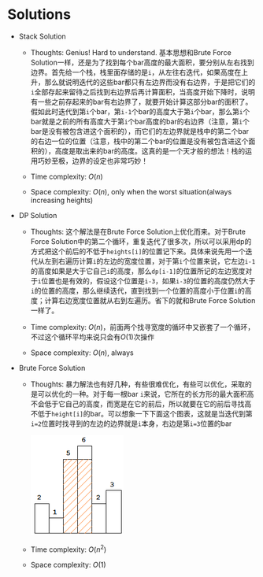 # Solutions

* Stack Solution

  * Thoughts: Genius! Hard to understand. 基本思想和Brute Force Solution一样，还是为了找到每个bar高度的最大面积，要分别从左右找到边界。首先给一个栈，栈里面存储的是`i`，从左往右迭代，如果高度在上升，那么就说明迭代的这些bar都只有左边界而没有右边界，于是把它们的`i`全部存起来留待之后找到右边界后再计算面积，当高度开始下降时，说明有一些之前存起来的bar有右边界了，就要开始计算这部分bar的面积了。假如此时迭代到第`i`个bar，第`i-1`个bar的高度大于第`i`个bar，那么第`i`个bar就是之前的所有高度大于第`i`个bar高度的bar的右边界（注意，第`i`个bar是没有被包含进这个面积的），而它们的左边界就是栈中的第二个bar的右边一位的位置（注意，栈中的第二个bar的位置是没有被包含进这个面积的），高度是取出来的bar的高度。这真的是一个天才般的想法！栈的运用巧妙至极，边界的设定也非常巧妙！
  * Time complexity: $O(n)$

  * Space complexity: $O(n)$, only when the worst situation(always increasing heights)

* DP Solution

  * Thoughts: 这个解法是在Brute Force Solution上优化而来。对于Brute Force Solution中的第二个循环，重复迭代了很多次，所以可以采用dp的方式把这个前后的不低于`heights[i]`的位置记下来。具体来说先用一个迭代从左到右遍历计算`i`的左边的宽度位置，对于第`i`个位置来说，它左边`i-1`的高度如果是大于它自己`i`的高度，那么`dp[i-1]`的位置所记的左边宽度对于`i`位置也是有效的，假设这个位置是`i-3`，如果`i-3`的位置的高度仍然大于`i`的位置的高度，那么继续迭代，直到找到一个位置的高度小于位置`i`的高度；计算右边宽度位置就从右到左遍历。省下的就和Brute Force Solution一样了。
  * Time complexity: $O(n)$，前面两个找寻宽度的循环中又嵌套了一个循环，不过这个循环平均来说只会有$O(1)$次操作

  * Space complexity: $O(n)$, always

* Brute Force Solution

  * Thoughts: 暴力解法也有好几种，有些很难优化，有些可以优化，采取的是可以优化的一种。对于每一根bar `i`来说，它所在的长方形的最大面积高不会低于它自己的高度，而宽是在它的前后，所以就要在它的前后寻找高不低于`height[i]`的bar。可以想象一下下面这个图表，这就是当迭代到第`i=2`位置时找寻到的左边的边界就是`i`本身，右边是第`i=3`位置的bar

    ![img](q84_largest_rectangle_in_histogram.assets/leetcode-q84-2.png)

  * Time complexity: $O(n^2)$

  * Space complexity: $O(1)$